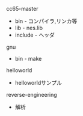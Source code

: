 
cc65-master  
 - bin - コンパイラ,リンカ等  
 - lib - nes.lib  
 - include - ヘッダ  

gnu  
 - bin - make  

helloworld  
 - helloworldサンプル  

reverse-engineering  
 - 解析  
